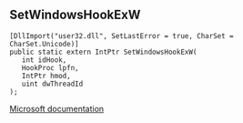 ## SetWindowsHookExW

```
[DllImport("user32.dll", SetLastError = true, CharSet = CharSet.Unicode)]
public static extern IntPtr SetWindowsHookExW(
   int idHook,
   HookProc lpfn,
   IntPtr hmod,
   uint dwThreadId
);
```

[Microsoft documentation](https://docs.microsoft.com/en-us/windows/win32/api/winuser/nf-winuser-setwindowshookexw)

